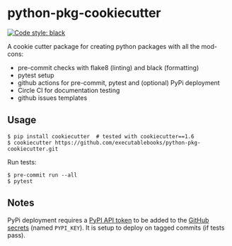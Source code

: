 # python-pkg-cookiecutter

[![Code style: black][black-badge]][black-link]

A cookie cutter package for creating python packages with all the mod-cons:

- pre-commit checks with flake8 (linting) and black (formatting)
- pytest setup
- github actions for pre-commit, pytest and (optional) PyPi deployment
- Circle CI for documentation testing
- github issues templates

## Usage

```console
$ pip install cookiecutter  # tested with cookiecutter==1.6
$ cookiecutter https://github.com/executablebooks/python-pkg-cookiecutter.git
```

Run tests:

```
$ pre-commit run --all
$ pytest
```

## Notes

PyPi deployment requires a [PyPI API token](https://pypi.org/help/#apitoken) to be added to the [GitHub secrets](https://help.github.com/en/actions/configuring-and-managing-workflows/creating-and-storing-encrypted-secrets) (named `PYPI_KEY`).
It is setup to deploy on tagged commits (if tests pass).

[black-badge]: https://img.shields.io/badge/code%20style-black-000000.svg
[black-link]: https://github.com/ambv/black
